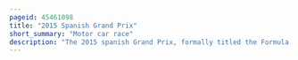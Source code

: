 ```yaml
---
pageid: 45461098
title: "2015 Spanish Grand Prix"
short_summary: "Motor car race"
description: "The 2015 spanish Grand Prix, formally titled the Formula 1 Gran Premio de España Pirelli 2015, was a Formula One Motor Race held on 10 May 2015 at the Circuit de Barcelona-Catalunya in Montmeló, Spain. The Race was the fifth Round of the 2015 Season and marked the forty-fifth Running of the spanish Grand Prix as a Round of the Formula One World Championship and the twenty-fifth Running at Catalunya. Rosberg took his first Victory of the Season his first in Spain and the ninth Win of his Career. His team-mate Lewis Hamilton finished second after a bad Start, followed by sebastian Vettel in third."
---
```

